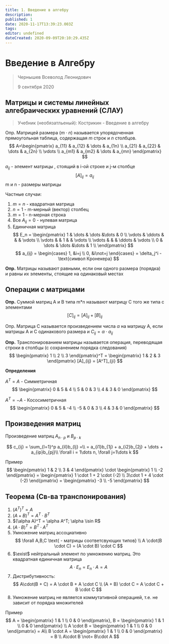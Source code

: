 ```yaml
---
title: 1. Введение в алгебру
description: 
published: 1
date: 2020-11-17T13:39:23.003Z
tags: 
editor: undefined
dateCreated: 2020-09-09T20:10:29.435Z
---
```


# Введение в Алгебру
> Чернышев Всеволод Леонидович
>
> 9 сентября 2020 

## Матрицы и системы линейных алгебраических уравнений (СЛАУ)
> Учебник (необязатльеный): Кострикин - Введение в алгебру

Опр. Матрицей размера $(m\cdot n)$ называется упорядоченная прямоугольная таблица, содержащая $m$ строк и $n$ столбцов.
$$
A=\begin{pmatrix}
a_{11} & a_{12} & \dots & a_{1n} \\
a_{21} & a_{22} & \dots & a_{2n} \\
\vdots  \\
a_{m1} & a_{m2} & \dots & a_{mn}
\end{pmatrix}
$$

$a_{ij}$ - элемент матрицы , стоящий в i-ой строке и j-м столбце
$$
[A]_{ij} = a_{ij}
$$
m и n - размеры матрицы

Частные случаи:
1. $m = n$ - квадратная матрица
2. $n = 1$ - m-мерный (вектор) столбец
3. $m = 1$ - n-мерная строка
4. Все $A_{ij} = 0$ - нулевая матрица
5. Единичная матрица
$$
E_n = \begin{pmatrix}
1 & \dots & \dots &\dots & 0 \\
\vdots & \ddots & & & \vdots \\
\vdots & & 1 & & \vdots \\
\vdots & & & \ddots & \vdots \\
0 & \dots & \dots &\dots & 1 \\
\end{pmatrix}
$$
$$
a_{ij} = \begin{cases}
1, &i=j \\
0, &i\not=j
\end{cases}
 = \delta_j^i - \text{символ Кронекера}
$$

**Опр.** Матрицы называют равными, если они одного размера (порядка) и равны их элементы,
стоящие на одинаковый местах

## Операции с матрицами
**Опр.** Суммой матриц А и B типа m*n называют матрицу С того же типа с элементами
$$
[C]_{ij} = [A]_{ij} + [B]_{ij}
$$

Опр. Матрица С называется произведением числа $\alpha$ на матрицу A, если матрицы A и C одинакового размера и $C_{ij} = \alpha \cdot a_{ij}$

**Опр.** Транспонированием матрицы  называется операция, переводящая строки в столбцы (с сохранением порядка следования)
$$
\begin{pmatrix}
1 \\
2 \\
3
\end{pmatrix}^T =
\begin{pmatrix}
1 & 2 & 3
\end{pmatrix}
[A]_{ij} = [A^T]_{ji}
$$


**Определения**

$A^T= A$ - Симметричная
$$
\begin{pmatrix}
0 & 5 & 4 \\
5 & 0 & 3 \\
4 & 3 & 0
\end{pmatrix}
$$

$A^T = -A$ - Кососиметричная
$$
\begin{pmatrix}
0 & 5 & -4 \\
-5 & 0 & 3 \\
4 & 3 & 0
\end{pmatrix}
$$

## Произведения матриц
Произведение матриц $A_{n\cdot p}$ и $B_{p\cdot k}$

$$
c_{ij} = \sum_{l=1}^p a_{il}b_{lj} =\\
= a_{i1}b_{1j} + a_{i2}b_{2j} + \dots + a_{ip}b_{pj}\\
\forall i = 1\dots n, \forall j=1\dots k
$$

Пример
$$
\begin{pmatrix}
1 & 2 \\
3 & 4
\end{pmatrix} \cdot
\begin{pmatrix}
1 \\
-2
\end{pmatrix} =
\begin{pmatrix}
1 \cdot 1 + 2 \cdot (-2) \\
3\cdot 1 + 4 \cdot (-2)
\end{pmatrix} =
\begin{pmatrix}
-3 \\
-5
\end{pmatrix}
$$

## Теорема (Св-ва транспонирования)
1. $(A^T)^T=A$
2. $(A+B)^T = A^T \cdot B^T$
3. $(\alpha A)^T = \alpha A^T; \alpha \isin R$
4. $(A \cdot B)^T = B^T \cdot A^T$
5. Умножение матриц ассоциативно
$$
\forall A,B,C \text{ - матрицы соответсвующих типов} \\
A \cdot(B \cdot C) = (A \cdot B) \cdot C
$$
6. $\exist$ нейтральный элемент по умножению  матриц. Это квадратная единичная матрица
$$
A\cdot E_n = E_n \cdot A = A
$$
7. Дистрибутивность:
$$
A\cdot(B + C) = A \cdot B + A \cdot C \\
(A + B) \cdot C = A \cdot C + B \cdot C
$$
8. Умножение матриц не является коммутативной операцией, т.е. не зависит от порядка множителей

Пример
$$
A = \begin{pmatrix}
1 & 1 \\
0 & 0
\end{pmatrix},
B = \begin{pmatrix}
1 & 1 \\
0 & 0
\end{pmatrix} \\
A \cdot B = \begin{pmatrix}
1 & 1 \\
0 & 0
\end{pmatrix} = A\\
B \cdot A = \begin{pmatrix}
1 & 1 \\
0 & 0
\end{pmatrix} = B \\
A\cdot B \not= B\cdot A
$$


